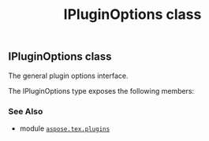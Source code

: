 ﻿---
title: IPluginOptions class
second_title: Aspose.TeX for Python via .NET API References
description: 
type: docs
weight: 70
url: /python-net/aspose.tex.plugins/ipluginoptions/
is_root: false
---

## IPluginOptions class

The general plugin options interface.



The IPluginOptions type exposes the following members:


### See Also
* module [`aspose.tex.plugins`](..)
